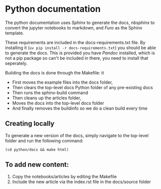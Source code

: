 # Python documentation

The python documentation uses *Sphinx* to generate the docs, *nbsphinx* to convert the jupyter notebooks to markdown, and *Furo* as the Sphinx template.

These requirements are included in the docs-requirements.txt file. By installing it (`uv pip install -r docs-requirements.txt`) you should be able to generate the docs. This is provided you have *Pandoc* installed, which is not a pip package so can't be included in there, you need to install that seperately.

Building the docs is done through the Makefile: it
- First moves the example files into the docs folder,
- Then clears the top-level docs Python folder of any pre-existing docs
- Then runs the sphinx-build command
- Then cleans up the articles folder,
- Moves the docs into the top-level docs folder
- And finally removes the buildinfo so we do a clean build every time

## Creating locally

To generate a new version of the docs, simply navigate to the top-level folder and run the following command:

`(cd python/docs && make html)`

## To add new content:

1. Copy the notebooks/articles by editing the Makefile
2. Include the new article via the index.rst file in the docs/source folder




